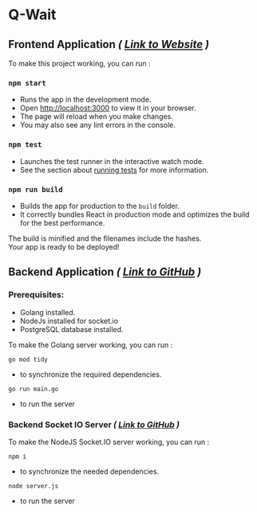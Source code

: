 # Q-Wait

## Frontend Application <i>( [Link to Website](https://qwait.netlify.app/) ) </i>

To make this project working, you can run :

### [](https://github.com/hargun0360/Rajasthan-Qwait/blob/master/README.md#npm-start)`npm start`

- Runs the app in the development mode.  
- Open  [http://localhost:3000](http://localhost:3000/)  to view it in your browser.
- The page will reload when you make changes.  
- You may also see any lint errors in the console.

### [](https://github.com/hargun0360/Rajasthan-Qwait/blob/master/README.md#npm-test)`npm test`

- Launches the test runner in the interactive watch mode.  
- See the section about  [running tests](https://facebook.github.io/create-react-app/docs/running-tests)  for more information.

### [](https://github.com/hargun0360/Rajasthan-Qwait/blob/master/README.md#npm-run-build)`npm run build`

- Builds the app for production to the  `build`  folder.  
- It correctly bundles React in production mode and optimizes the build for the best performance.

The build is minified and the filenames include the hashes.  
Your app is ready to be deployed!

## Backend Application <i>( [Link to GitHub](https://github.com/its-me-debk007/QWait-backend) ) </i>

### Prerequisites:

 - Golang installed.
 - NodeJs installed for socket.io
 - PostgreSQL database installed.

To make the Golang server working, you can run :

`go mod tidy`
- to synchronize the required dependencies.

`go run main.go`
- to run the server

### Backend Socket IO Server <i>( [Link to GitHub](https://github.com/its-me-debk007/QWait-backend-Socket.IO) ) </i>

To make the NodeJS Socket.IO server working, you can run :

`npm i`
- to synchronize the needed dependencies.

`node server.js`
- to run the server
